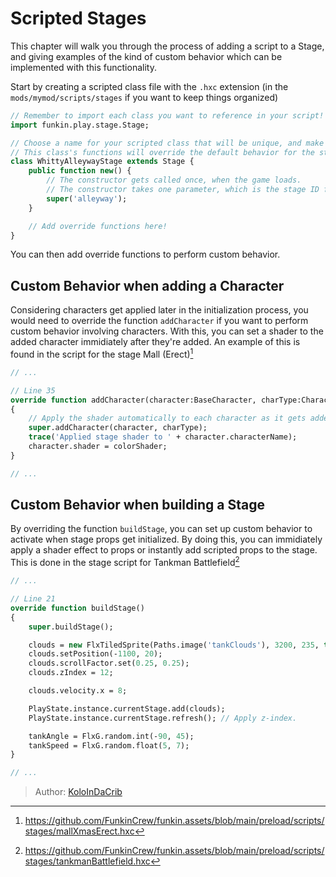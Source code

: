 [tags]: / "advanced,hscript,stage"

# Scripted Stages

This chapter will walk you through the process of adding a script to a Stage, and giving examples of the kind of custom behavior which can be implemented with this functionality.

Start by creating a scripted class file with the `.hxc` extension (in the `mods/mymod/scripts/stages` if you want to keep things organized)

```haxe
// Remember to import each class you want to reference in your script!
import funkin.play.stage.Stage;

// Choose a name for your scripted class that will be unique, and make sure to specifically extend the Stage class.
// This class's functions will override the default behavior for the stage.
class WhittyAlleywayStage extends Stage {
    public function new() {
        // The constructor gets called once, when the game loads.
        // The constructor takes one parameter, which is the stage ID for the stage you are applying the script to.
		super('alleyway');
	}

    // Add override functions here!
}
```

You can then add override functions to perform custom behavior.

## Custom Behavior when adding a Character

Considering characters get applied later in the initialization process, you would need to override the function `addCharacter` if you want to perform custom behavior involving characters. With this, you can set a shader to the added character immidiately after they're added. An example of this is found in the script for the stage Mall (Erect)[^mall]
```haxe
// ...

// Line 35
override function addCharacter(character:BaseCharacter, charType:CharacterType):Void
{
    // Apply the shader automatically to each character as it gets added.
    super.addCharacter(character, charType);
    trace('Applied stage shader to ' + character.characterName);
    character.shader = colorShader;
}

// ...
```

## Custom Behavior when building a Stage

By overriding the function `buildStage`, you can set up custom behavior to activate when stage props get initialized. By doing this, you can immidiately apply a shader effect to props or instantly add scripted props to the stage. This is done in the stage script for Tankman Battlefield[^tank]

```haxe 
// ...

// Line 21
override function buildStage()
{
    super.buildStage();

    clouds = new FlxTiledSprite(Paths.image('tankClouds'), 3200, 235, true, false);
    clouds.setPosition(-1100, 20);
    clouds.scrollFactor.set(0.25, 0.25);
    clouds.zIndex = 12;

    clouds.velocity.x = 8;

    PlayState.instance.currentStage.add(clouds);
    PlayState.instance.currentStage.refresh(); // Apply z-index.

    tankAngle = FlxG.random.int(-90, 45);
    tankSpeed = FlxG.random.float(5, 7);
}

// ...
```

[^mall]: <https://github.com/FunkinCrew/funkin.assets/blob/main/preload/scripts/stages/mallXmasErect.hxc>
[^tank]: <https://github.com/FunkinCrew/funkin.assets/blob/main/preload/scripts/stages/tankmanBattlefield.hxc>

> Author: [KoloInDaCrib](https://github.com/KoloInDaCrib)
